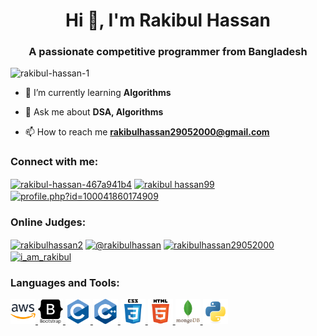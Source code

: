 <h1 align="center">Hi 👋, I'm Rakibul Hassan</h1>
<h3 align="center">A passionate competitive programmer from Bangladesh</h3>

<p align="left"> <img src="https://komarev.com/ghpvc/?username=rakibul-hassan-1&label=Profile%20views&color=0e75b6&style=flat" alt="rakibul-hassan-1" /> </p>

- 🌱 I’m currently learning **Algorithms**

- 💬 Ask me about **DSA, Algorithms**

- 📫 How to reach me **rakibulhassan29052000@gmail.com**

<h3 align="left">Connect with me:</h3>
<p align="left">
<a href="https://linkedin.com/in/rakibul-hassan-467a941b4" target="blank"><img align="center" src="https://raw.githubusercontent.com/rahuldkjain/github-profile-readme-generator/master/src/images/icons/Social/linked-in-alt.svg" alt="rakibul-hassan-467a941b4" height="30" width="40" /></a>
<a href="https://kaggle.com/rakibul hassan99" target="blank"><img align="center" src="https://raw.githubusercontent.com/rahuldkjain/github-profile-readme-generator/master/src/images/icons/Social/kaggle.svg" alt="rakibul hassan99" height="30" width="40" /></a>
<a href="https://fb.com/profile.php?id=100041860174909" target="blank"><img align="center" src="https://raw.githubusercontent.com/rahuldkjain/github-profile-readme-generator/master/src/images/icons/Social/facebook.svg" alt="profile.php?id=100041860174909" height="30" width="40" /></a>
</p>

<h3 align="left">Online Judges:</h3>
<p align="left">
<a href="https://www.codechef.com/users/rakibulhassan2" target="blank"><img align="center" src="https://cdn.jsdelivr.net/npm/simple-icons@3.1.0/icons/codechef.svg" alt="rakibulhassan2" height="30" width="40" /></a>
<a href="https://www.hackerrank.com/@rakibulhassan" target="blank"><img align="center" src="https://raw.githubusercontent.com/rahuldkjain/github-profile-readme-generator/master/src/images/icons/Social/hackerrank.svg" alt="@rakibulhassan" height="30" width="40" /></a>
<a href="https://codeforces.com/profile/rakibulhassan29052000" target="blank"><img align="center" src="https://raw.githubusercontent.com/rahuldkjain/github-profile-readme-generator/master/src/images/icons/Social/codeforces.svg" alt="rakibulhassan29052000" height="30" width="40" /></a>
<a href="https://www.leetcode.com/i_am_rakibul" target="blank"><img align="center" src="https://raw.githubusercontent.com/rahuldkjain/github-profile-readme-generator/master/src/images/icons/Social/leet-code.svg" alt="i_am_rakibul" height="30" width="40" /></a>
</p>


<h3 align="left">Languages and Tools:</h3>
<p align="left"> <a href="https://aws.amazon.com" target="_blank" rel="noreferrer"> <img src="https://raw.githubusercontent.com/devicons/devicon/master/icons/amazonwebservices/amazonwebservices-original-wordmark.svg" alt="aws" width="40" height="40"/> </a> <a href="https://getbootstrap.com" target="_blank" rel="noreferrer"> <img src="https://raw.githubusercontent.com/devicons/devicon/master/icons/bootstrap/bootstrap-plain-wordmark.svg" alt="bootstrap" width="40" height="40"/> </a> <a href="https://www.cprogramming.com/" target="_blank" rel="noreferrer"> <img src="https://raw.githubusercontent.com/devicons/devicon/master/icons/c/c-original.svg" alt="c" width="40" height="40"/> </a> <a href="https://www.w3schools.com/cpp/" target="_blank" rel="noreferrer"> <img src="https://raw.githubusercontent.com/devicons/devicon/master/icons/cplusplus/cplusplus-original.svg" alt="cplusplus" width="40" height="40"/> </a> <a href="https://www.w3schools.com/css/" target="_blank" rel="noreferrer"> <img src="https://raw.githubusercontent.com/devicons/devicon/master/icons/css3/css3-original-wordmark.svg" alt="css3" width="40" height="40"/> </a> <a href="https://www.w3.org/html/" target="_blank" rel="noreferrer"> <img src="https://raw.githubusercontent.com/devicons/devicon/master/icons/html5/html5-original-wordmark.svg" alt="html5" width="40" height="40"/> </a> <a href="https://www.mongodb.com/" target="_blank" rel="noreferrer"> <img src="https://raw.githubusercontent.com/devicons/devicon/master/icons/mongodb/mongodb-original-wordmark.svg" alt="mongodb" width="40" height="40"/> </a> <a href="https://www.python.org" target="_blank" rel="noreferrer"> <img src="https://raw.githubusercontent.com/devicons/devicon/master/icons/python/python-original.svg" alt="python" width="40" height="40"/> </a> </p>
